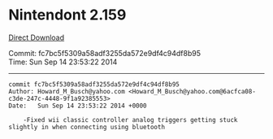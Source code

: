 # Nintendont 2.159
[Direct Download](./Nintendont.zip)

Commit: fc7bc5f5309a58adf3255da572e9df4c94df8b95  
Time: Sun Sep 14 23:53:22 2014   

-----

```
commit fc7bc5f5309a58adf3255da572e9df4c94df8b95
Author: Howard_M_Busch@yahoo.com <Howard_M_Busch@yahoo.com@6acfca08-c3de-247c-4448-9f1a92385553>
Date:   Sun Sep 14 23:53:22 2014 +0000

    -Fixed wii classic controller analog triggers getting stuck slightly in when connecting using bluetooth
```
